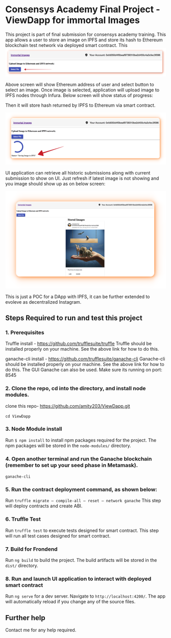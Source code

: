 # Consensys Academy Final Project -ViewDapp for immortal Images

This project is part of final submission for consensys academy training. 
This app allows a user to store an image on IPFS and store its hash to Ethereum blockchain test network via deployed smart contract. This 
<img src="/img/SelectImageView.png" alt="Initial UI View"/>

Above screen will show Ethereum address of user and select button to select an image.
Once image is selected, application will upload image to IPFS nodes through Infura.
Below screen will show status of progress:

Then it will store hash returned by IPFS to Ethereum via smart contract.

<img src="/img/IPFSStatus.png" alt="IPFS progress status"/>

UI application can retrieve all historic submissions along with current submission to show on UI. Just refresh if latest image is not showing and you image should show up as on below screen:

<img src="/img/Homepage.png" alt="Initial UI View"/>

This is just a POC for a DApp with IPFS, it can be further extended to evoleve as decentralized Instagram.

## Steps Required to run and test this project

### 1. Prerequisites

Truffle install - https://github.com/trufflesuite/truffle
Truffle should be installed properly on your machine. See the above link for how to do this.

ganache-cli install - https://github.com/trufflesuite/ganache-cli
Ganache-cli should be installed properly on your machine. See the above link for how to do this. The GUI Ganache can also be used.  Make sure its running on port: 8545

### 2. Clone the repo, cd into the directory, and install node modules.

clone this repo- https://github.com/amity203/ViewDapp.git

`cd ViewDapp`

### 3. Node Module install

Run `$ npm install` to install npm packages required for the project. The npm packages will be stored in the `node-modules/` directory.

### 4. Open another terminal and run the Ganache blockchain (remember to set up your seed phase in Metamask).

`ganache-cli`

### 5. Run the contract deployment command, as shown below:

Run `truffle migrate — compile-all — reset — network ganache`
This step will deploy contracts and create ABI.

### 6. Truffle Test

Run `truffle test` to execute tests designed for smart contract.
This step will run all test cases designed for smart contract.

### 7. Build for Frondend

Run `ng build` to build the project. The build artifacts will be stored in the `dist/` directory.

### 8. Run and launch UI application to interact with deployed smart contract

Run `ng serve` for a dev server. Navigate to `http://localhost:4200/`. The app will automatically reload if you change any of the source files.


## Further help

Contact me for any help required.
